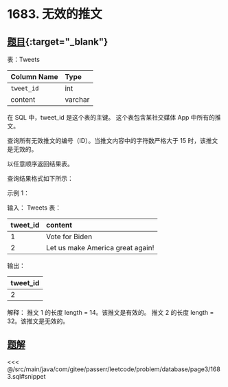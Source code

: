 # 1683. 无效的推文
## [题目](https://leetcode.cn/problems/invalid-tweets/){:target="_blank"}

表：Tweets

| Column Name | Type    |
|:------------|:--------|
| `tweet_id`  | int     |
| content     | varchar |

在 SQL 中，tweet_id 是这个表的主键。
这个表包含某社交媒体 App 中所有的推文。

查询所有无效推文的编号（ID）。当推文内容中的字符数严格大于 15 时，该推文是无效的。

以任意顺序返回结果表。

查询结果格式如下所示：

示例 1：

输入：
Tweets 表：

| tweet_id | content                          |
|:---------|:---------------------------------|
| 1        | Vote for Biden                   |
| 2        | Let us make America great again! |

输出：

| tweet_id |
|:---------|
| 2        |

解释：
推文 1 的长度 length = 14。该推文是有效的。
推文 2 的长度 length = 32。该推文是无效的。

## [题解](https://github.com/PasseRR/JavaLeetCode/blob/master/src/main/java/com/gitee/passerr/leetcode/problem/database/page3/1683.sql)

<<< @/src/main/java/com/gitee/passerr/leetcode/problem/database/page3/1683.sql#snippet
